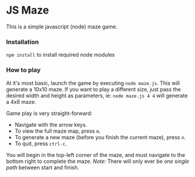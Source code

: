 # JS Maze

This is a simple javascript (node) maze game.

### Installation

`npm install` to install required node modules


### How to play

At it's most basic, launch the game by executing `node maze.js`.  This will generate a 10x10 maze.
If you want to play a different size, just pass the desired width and height as parameters, ie: `node maze.js 4 4` will generate a 4x8 maze.

Game play is very straight-forward:
- Navigate with the arrow keys.
- To view the full maze map, press `m`.
- To generate a new maze (before you finish the current maze), press `n`.
- To quit, press `ctrl-c`.

You will begin in the top-left corner of the maze, and must navigate to the bottom right to complete the maze.
*Note:* There will only ever be _one single path_ between start and finish.
